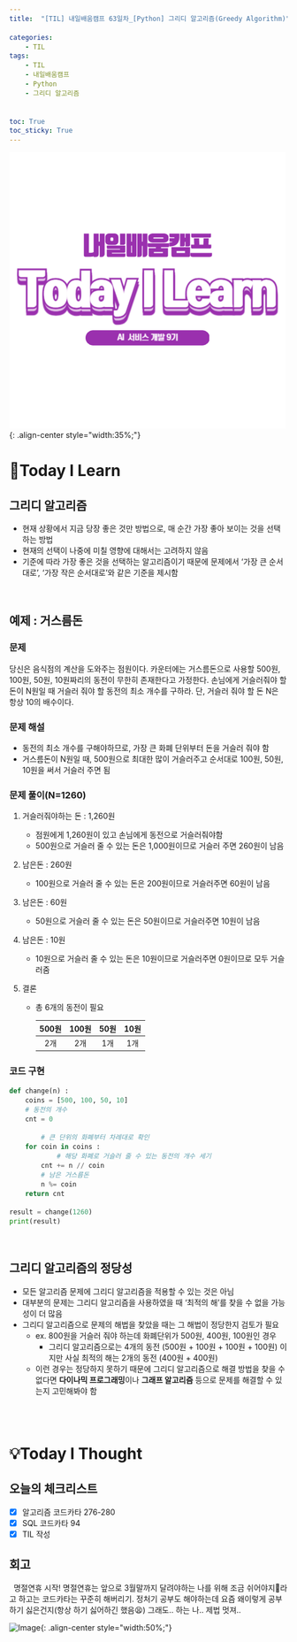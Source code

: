 ```yaml
---
title:  "[TIL] 내일배움캠프 63일차_[Python] 그리디 알고리즘(Greedy Algorithm)" 

categories: 
    - TIL
tags: 
    - TIL
    - 내일배움캠프
    - Python
    - 그리디 알고리즘


toc: True
toc_sticky: True
---
```


![TIL](/assets/images/TIL2.png){: .align-center style="width:35%;"}

# 👀Today I Learn
## 그리디 알고리즘

- 현재 상황에서 지금 당장 좋은 것만 방법으로, 매 순간 가장 좋아 보이는 것을 선택하는 방법
- 현재의 선택이 나중에 미칠 영향에 대해서는 고려하지 않음
- 기준에 따라 가장 좋은 것을 선택하는 알고리즘이기 때문에 문제에서 ‘가장 큰 순서대로’, ‘가장 작은 순서대로’와 같은 기준을 제시함

<br>

## 예제 : 거스름돈

### 문제

당신은 음식점의 계산을 도와주는 점원이다. 카운터에는 거스름돈으로 사용할 500원, 100원, 50원, 10원짜리의 동전이 무한히 존재한다고 가정한다. 손님에게 거슬러줘야 할 돈이 N원일 때 거슬러 줘야 할 동전의 최소 개수를 구하라. 단, 거슬러 줘야 할 돈 N은 항상 10의 배수이다.

### 문제 해설

- 동전의 최소 개수를 구해야하므로, 가장 큰 화폐 단위부터 돈을 거슬러 줘야 함
- 거스름돈이 N원일 때, 500원으로 최대한 많이 거슬러주고 순서대로 100원, 50원, 10원을 써서 거슬러 주면 됨

### 문제 풀이(N=1260)

1. 거슬러줘야하는 돈 : 1,260원
    - 점원에게 1,260원이 있고 손님에게 동전으로 거슬러줘야함
    - 500원으로 거슬러 줄 수 있는 돈은 1,000원이므로 거슬러 주면 260원이 남음

2. 남은돈 : 260원
    - 100원으로 거슬러 줄 수 있는 돈은 200원이므로 거슬러주면 60원이 남음

3. 남은돈 : 60원
    - 50원으로 거슬러 줄 수 있는 돈은 50원이므로 거슬러주면 10원이 남음

4. 남은돈 : 10원
    - 10원으로 거슬러 줄 수 있는 돈은 10원이므로 거슬러주면 0원이므로 모두 거슬러줌

5. 결론
    - 총 6개의 동전이 필요
        
        
        |500원|100원|50원 |10원 |
        |:---:|:---:|:---:|:---:|
        | 2개 | 2개 | 1개 | 1개 |

### 코드 구현

```python
def change(n) :
    coins = [500, 100, 50, 10]
    # 동전의 개수
    cnt = 0
		
		# 큰 단위의 화폐부터 차례대로 확인
    for coin in coins :
		    # 해당 화폐로 거슬러 줄 수 있는 동전의 개수 세기
        cnt += n // coin
        # 남은 거스름돈
        n %= coin
    return cnt

result = change(1260)
print(result)
```

<br>

## 그리디 알고리즘의 정당성

- 모든 알고리즘 문제에 그리디 알고리즘을 적용할 수 있는 것은 아님
- 대부분의 문제는 그리디 알고리즘을 사용하였을 때 ‘최적의 해’를 찾을 수 없을 가능성이 더 많음
- 그리디 알고리즘으로 문제의 해법을 찾았을 때는 그 해법이 정당한지 검토가 필요
    - ex. 800원을 거슬러 줘야 하는데 화폐단위가 500원, 400원, 100원인 경우
        - 그리디 알고리즘으로는 4개의 동전 (500원 + 100원 + 100원 + 100원) 이지만 사실 최적의 해는 2개의 동전 (400원 + 400원)
    - 이런 경우는 정당하지 못하기 때문에 그리디 알고리즘으로 해결 방법을 찾을 수 없다면 **다이나믹 프로그래밍**이나 **그래프 알고리즘** 등으로 문제를 해결할 수 있는지 고민해봐야 함


<br>
<br>

# 💡Today I Thought

## 오늘의 체크리스트
- [x] 알고리즘 코드카타 276-280
- [x] SQL 코드카타 94
- [x] TIL 작성

## 회고
&nbsp; 명절연휴 시작! 명절연휴는 앞으로 3월말까지 달려야하는 나를 위해 조금 쉬어야지💪라고 하고는 코드카타는 꾸준히 해버리기. 정처기 공부도 해야하는데 요즘 왜이렇게 공부하기 싫은건지(항상 하기 싫어하긴 했음😫) 그래도.. 하는 나.. 제법 멋져.. 

![Image](https://github.com/user-attachments/assets/353036de-2644-4933-9158-82cff6263980){: .align-center style="width:50%;"}